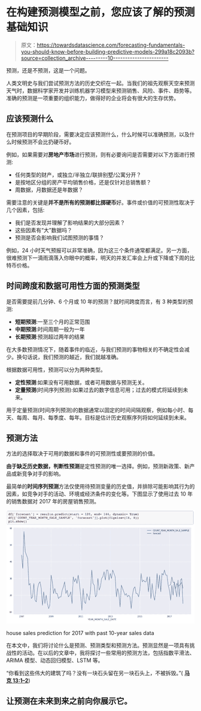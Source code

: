 # 在构建预测模型之前，您应该了解的预测基础知识

> 原文：<https://towardsdatascience.com/forecasting-fundamentals-you-should-know-before-building-predictive-models-299a18c2093b?source=collection_archive---------10----------------------->

预测，还是不预测，这是一个问题。

人类文明史与我们尝试预测方法的历史交织在一起。当我们的祖先观察天空来预测天气时，数据科学家开发并训练机器学习模型来预测销售、风险、事件、趋势等。准确的预测是一项重要的组织能力，做得好的企业将会有很大的生存优势。

## 应该预测什么

在预测项目的早期阶段，需要决定应该预测什么，什么时候可以准确预测，以及什么时候预测不会比扔硬币好。

例如，如果需要对**房地产市场**进行预测，则有必要询问是否需要对以下方面进行预测:

*   任何类型的财产，或独立/半独立/联排别墅/公寓分开？
*   是按地区分组的房产平均销售价格，还是仅针对总销售额？
*   周数据，月数据还是年数据？

需要注意的关键是**并不是所有的预测都比掷硬币**好。事件或价值的可预测性取决于几个因素，包括:

*   我们是否发现并理解了影响结果的大部分因素？
*   这些因素有“大”数据吗？
*   预测是否会影响我们试图预测的事情？

例如，24 小时天气预报可以非常准确，因为这三个条件通常都满足。另一方面，很难预测下一滴雨滴落入你眼中的概率，明天的并发汇率会上升或下降或下周的比特币价格。

## 时间跨度和数据可用性方面的预测类型

是否需要提前几分钟、6 个月或 10 年的预测？就时间跨度而言，有 3 种类型的预测:

*   **短期预测**:一至三个月的正常范围
*   **中期预测**:时间周期一般为一年
*   **长期预测**:预测超过两年的结果

在大多数预测情况下，随着事件的临近，与我们预测的事物相关的不确定性会减少。换句话说，我们预测的越近，我们就越准确。

根据数据可用性，预测可以分为两种类型。

*   **定性预测**:如果没有可用数据，或者可用数据与预测无关。
*   **定量预测**(时间序列预测):如果过去的数字信息可用；过去的模式将延续到未来。

用于定量预测(时间序列预测)的数据通常以固定的时间间隔观察，例如每小时、每天、每周、每月、每季度、每年。目标是估计历史观察序列将如何延续到未来。

## 预测方法

方法的选择取决于可用的数据和事件的可预测性或要预测的价值。

**由于缺乏历史数据，判断性预测**是定性预测的唯一选择。例如，预测新政策、新产品或新竞争对手的影响。

最简单的**时间序列预测**方法仅使用待预测变量的历史值，并排除可能影响其行为的因素，如竞争对手的活动、环境或经济条件的变化等。下图显示了使用过去 10 年的销售数据对 2017 年的房屋销售预测。

![](img/c14b844141768ee4c4bb56b5013182ff.png)

house sales prediction for 2017 with past 10-year sales data

在本文中，我们将讨论什么是预测、预测类型和预测方法。预测显然是一项具有挑战性的活动。在以后的文章中，我将探讨一些常用的预测方法，包括指数平滑法、ARIMA 模型、动态回归模型、LSTM 等。

“你看到这些伟大的建筑了吗？没有一块石头留在另一块石头上，不被拆毁。”( [**马克 13:1–2**](https://bible.knowing-jesus.com/Mark/13/1))

## 让预测在未来到来之前向你展示它。